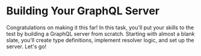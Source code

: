 # Building Your GraphQL Server

Congratulations on making it this far! In this task, you'll put your skills to the test by building a GraphQL server from scratch. Starting with almost a blank slate, you'll create type definitions, implement resolver logic, and set up the server. Let's go!

